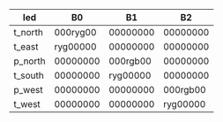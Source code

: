 
| led   |  B0      |   B1     |   B2     |
|-------|----------|----------|----------|
| t_north | 000ryg00 | 00000000 | 00000000 |
| t_east  | ryg00000 | 00000000 | 00000000 |
| p_north | 00000000 | 000rgb00 | 00000000 |
| t_south | 00000000 | ryg00000 | 00000000 |
| p_west  | 00000000 | 00000000 | 000rgb00 |
| t_west  | 00000000 | 00000000 | ryg00000 |



